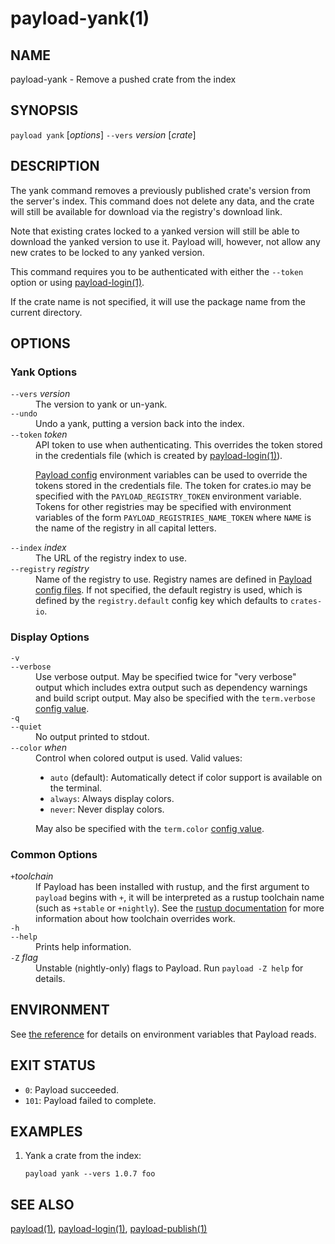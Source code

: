 # payload-yank(1)

## NAME

payload-yank - Remove a pushed crate from the index

## SYNOPSIS

`payload yank` [_options_] `--vers` _version_ [_crate_]

## DESCRIPTION

The yank command removes a previously published crate's version from the
server's index. This command does not delete any data, and the crate will
still be available for download via the registry's download link.

Note that existing crates locked to a yanked version will still be able to
download the yanked version to use it. Payload will, however, not allow any new
crates to be locked to any yanked version.

This command requires you to be authenticated with either the `--token` option
or using [payload-login(1)](payload-login.html).

If the crate name is not specified, it will use the package name from the
current directory.

## OPTIONS

### Yank Options

<dl>

<dt class="option-term" id="option-payload-yank---vers"><a class="option-anchor" href="#option-payload-yank---vers"></a><code>--vers</code> <em>version</em></dt>
<dd class="option-desc">The version to yank or un-yank.</dd>


<dt class="option-term" id="option-payload-yank---undo"><a class="option-anchor" href="#option-payload-yank---undo"></a><code>--undo</code></dt>
<dd class="option-desc">Undo a yank, putting a version back into the index.</dd>


<dt class="option-term" id="option-payload-yank---token"><a class="option-anchor" href="#option-payload-yank---token"></a><code>--token</code> <em>token</em></dt>
<dd class="option-desc">API token to use when authenticating. This overrides the token stored in
the credentials file (which is created by <a href="payload-login.html">payload-login(1)</a>).</p>
<p><a href="../reference/config.html">Payload config</a> environment variables can be
used to override the tokens stored in the credentials file. The token for
crates.io may be specified with the <code>PAYLOAD_REGISTRY_TOKEN</code> environment
variable. Tokens for other registries may be specified with environment
variables of the form <code>PAYLOAD_REGISTRIES_NAME_TOKEN</code> where <code>NAME</code> is the name
of the registry in all capital letters.</dd>



<dt class="option-term" id="option-payload-yank---index"><a class="option-anchor" href="#option-payload-yank---index"></a><code>--index</code> <em>index</em></dt>
<dd class="option-desc">The URL of the registry index to use.</dd>



<dt class="option-term" id="option-payload-yank---registry"><a class="option-anchor" href="#option-payload-yank---registry"></a><code>--registry</code> <em>registry</em></dt>
<dd class="option-desc">Name of the registry to use. Registry names are defined in <a href="../reference/config.html">Payload config
files</a>. If not specified, the default registry is used,
which is defined by the <code>registry.default</code> config key which defaults to
<code>crates-io</code>.</dd>



</dl>

### Display Options

<dl>

<dt class="option-term" id="option-payload-yank--v"><a class="option-anchor" href="#option-payload-yank--v"></a><code>-v</code></dt>
<dt class="option-term" id="option-payload-yank---verbose"><a class="option-anchor" href="#option-payload-yank---verbose"></a><code>--verbose</code></dt>
<dd class="option-desc">Use verbose output. May be specified twice for &quot;very verbose&quot; output which
includes extra output such as dependency warnings and build script output.
May also be specified with the <code>term.verbose</code>
<a href="../reference/config.html">config value</a>.</dd>


<dt class="option-term" id="option-payload-yank--q"><a class="option-anchor" href="#option-payload-yank--q"></a><code>-q</code></dt>
<dt class="option-term" id="option-payload-yank---quiet"><a class="option-anchor" href="#option-payload-yank---quiet"></a><code>--quiet</code></dt>
<dd class="option-desc">No output printed to stdout.</dd>


<dt class="option-term" id="option-payload-yank---color"><a class="option-anchor" href="#option-payload-yank---color"></a><code>--color</code> <em>when</em></dt>
<dd class="option-desc">Control when colored output is used. Valid values:</p>
<ul>
<li><code>auto</code> (default): Automatically detect if color support is available on the
terminal.</li>
<li><code>always</code>: Always display colors.</li>
<li><code>never</code>: Never display colors.</li>
</ul>
<p>May also be specified with the <code>term.color</code>
<a href="../reference/config.html">config value</a>.</dd>



</dl>

### Common Options

<dl>

<dt class="option-term" id="option-payload-yank-+toolchain"><a class="option-anchor" href="#option-payload-yank-+toolchain"></a><code>+</code><em>toolchain</em></dt>
<dd class="option-desc">If Payload has been installed with rustup, and the first argument to <code>payload</code>
begins with <code>+</code>, it will be interpreted as a rustup toolchain name (such
as <code>+stable</code> or <code>+nightly</code>).
See the <a href="https://dustlang.github.io/rustup/overrides.html">rustup documentation</a>
for more information about how toolchain overrides work.</dd>


<dt class="option-term" id="option-payload-yank--h"><a class="option-anchor" href="#option-payload-yank--h"></a><code>-h</code></dt>
<dt class="option-term" id="option-payload-yank---help"><a class="option-anchor" href="#option-payload-yank---help"></a><code>--help</code></dt>
<dd class="option-desc">Prints help information.</dd>


<dt class="option-term" id="option-payload-yank--Z"><a class="option-anchor" href="#option-payload-yank--Z"></a><code>-Z</code> <em>flag</em></dt>
<dd class="option-desc">Unstable (nightly-only) flags to Payload. Run <code>payload -Z help</code> for details.</dd>


</dl>


## ENVIRONMENT

See [the reference](../reference/environment-variables.html) for
details on environment variables that Payload reads.


## EXIT STATUS

* `0`: Payload succeeded.
* `101`: Payload failed to complete.


## EXAMPLES

1. Yank a crate from the index:

       payload yank --vers 1.0.7 foo

## SEE ALSO
[payload(1)](payload.html), [payload-login(1)](payload-login.html), [payload-publish(1)](payload-publish.html)
